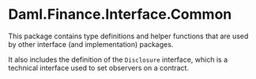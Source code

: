 # Daml.Finance.Interface.Common

This package contains type definitions and helper functions that are used by other interface (and implementation) packages.

It also includes the definition of the `Disclosure` interface, which is a technical interface used to set observers on a contract.
